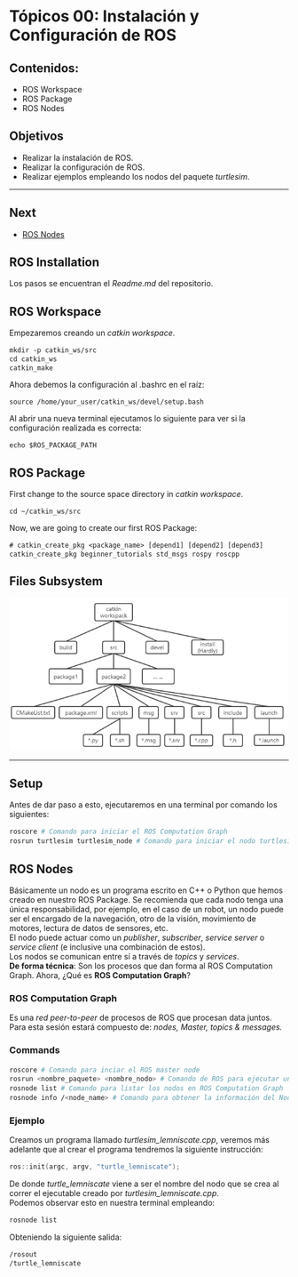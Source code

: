 # Tópicos 00: Instalación y Configuración de ROS
## Contenidos:
- ROS Workspace
- ROS Package
- ROS Nodes

## Objetivos
- Realizar la instalación de ROS.
- Realizar la configuración de ROS.
- Realizar ejemplos empleando los nodos del paquete _turtlesim_.

---
## Next
- [ROS Nodes](01_Basics.md)

## ROS Installation
Los pasos se encuentran el _Readme.md_ del repositorio.

## ROS Workspace
Empezaremos creando un _catkin workspace_.
```
mkdir -p catkin_ws/src
cd catkin_ws
catkin_make
```

Ahora debemos la configuración al .bashrc en el raíz:
```
source /home/your_user/catkin_ws/devel/setup.bash
```

Al abrir una nueva terminal ejecutamos lo siguiente para ver si la configuración realizada es correcta:
```
echo $ROS_PACKAGE_PATH
```

## ROS Package
First change to the source space directory in _catkin workspace_.
```
cd ~/catkin_ws/src
```
Now, we are going to create our first ROS Package:
```
# catkin_create_pkg <package_name> [depend1] [depend2] [depend3]
catkin_create_pkg beginner_tutorials std_msgs rospy roscpp
```

## Files Subsystem
!["ROS Workspace Structure"](images/ROS_Ws_Structure.png)

---
## Setup
Antes de dar paso a esto, ejecutaremos en una terminal por comando los siguientes:
```bash
roscore # Comando para iniciar el ROS Computation Graph
rosrun turtlesim turtlesim_node # Comando para iniciar el nodo turtlesim
```
## ROS Nodes
Básicamente un nodo es un programa escrito en C++ o Python que hemos creado en nuestro ROS Package. Se recomienda que cada nodo tenga una única responsabilidad, por ejemplo, en el caso de un robot, un nodo puede ser el encargado de la navegación, otro de la visión, movimiento de motores, lectura de datos de sensores, etc.  
El nodo puede actuar como un _publisher_, _subscriber_, _service server_ o _service client_ (e inclusive una combinación de estos).  
Los nodos se comunican entre sí a través de _topics_ y _services_.  
__De forma técnica__: Son los procesos que dan forma al ROS Computation Graph. Ahora, ¿Qué es **ROS Computation Graph**?  
### ROS Computation Graph
Es una *red peer-to-peer* de procesos de ROS que procesan data juntos. Para esta sesión estará compuesto de: _nodes, Master, topics & messages._

### Commands
```bash
roscore # Comando para inciar el ROS master node
rosrun <nombre_paquete> <nombre_nodo> # Comando de ROS para ejecutar un nodo
rosnode list # Comando para listar los nodos en ROS Computation Graph
rosnode info /<node_name> # Comando para obtener la información del Nodo
```
### Ejemplo
Creamos un programa llamado *turtlesim_lemniscate.cpp*, veremos más adelante que al crear el programa tendremos la siguiente instrucción:
```C++
ros::init(argc, argv, "turtle_lemniscate");
```
De donde *turtle_lemniscate* viene a ser el nombre del nodo que se crea al correr el ejecutable creado por *turtlesim_lemniscate.cpp*.  
Podemos observar esto en nuestra terminal empleando:
```bash
rosnode list
```
Obteniendo la siguiente salida:
```
/rosout
/turtle_lemniscate
```